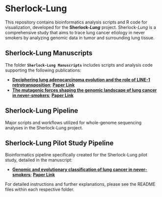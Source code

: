 # Sherlock-Lung
This repository contains bioinformatics analysis scripts and R code for visualization, developed for the **Sherlock-_Lung_** project. Sherlock-_Lung_ is a comprehensive study that aims to trace lung cancer etiology in never smokers by analyzing genomic data in tumor and surrounding lung tissue.

## Sherlock-Lung Manuscripts
The folder **`Sherlock-Lung Manuscripts`** includes scripts and analysis code supporting the following publications:
- [**Deciphering lung adenocarcinoma evolution and the role of LINE-1 retrotransposition**](https://github.com/xtmgah/Sherlock-Lung/tree/main/Sherlock-Lung%20Manuscripts/Deciphering%20lung%20adenocarcinoma%20evolution%20and%20the%20role%20of%20LINE-1%20retrotransposition); [**Paper Link**](https://www.biorxiv.org/content/10.1101/2025.03.14.643063v1)
- [**The mutagenic forces shaping the genomic landscape of lung cancer in never-smokers**](https://github.com/xtmgah/Sherlock-Lung/tree/main/Sherlock-Lung%20Manuscripts/The%20mutagenic%20forces%20shaping%20the%20genomic%20landscape%20of%20lung%20cancer%20in%20never-smokers); [**Paper Link**](https://www.nature.com/articles/s41586-025-09219-0)

## Sherlock-Lung Pipeline
Major scripts and workflows utilized for whole-genome sequencing analyses in the Sherlock-Lung project.

## Sherlock-Lung Pilot Study Pipeline
Bioinformatics pipeline specifically created for the Sherlock-Lung pilot study, detailed in the manuscript:
- [**Genomic and evolutionary classification of lung cancer in never-smokers**](https://github.com/xtmgah/Sherlock-Lung/tree/main/Sherlock-Lung%20pilot%20study); [**Paper Link**](https://www.nature.com/articles/s41588-021-00920-0)


For detailed instructions and further explanations, please see the README files within each respective folder.

